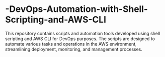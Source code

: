 # -DevOps-Automation-with-Shell-Scripting-and-AWS-CLI
This repository contains scripts and automation tools developed using shell scripting and AWS CLI for DevOps purposes. The scripts are designed to automate various tasks and operations in the AWS environment, streamlining deployment, monitoring, and management processes.

